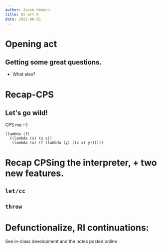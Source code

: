 ```yaml
---
author: Jason Hemann
title: RI wrt K
date: 2022-06-01
---
```


# Opening act

## Getting some great questions.

-   What else?

# Recap-CPS

## Let\'s go wild!

CPS me :-)

``` {racket}
(lambda (f)
  ((lambda (x) (x x))
   (lambda (x) (f (lambda (y) ((x x) y))))))
```

# Recap CPSing the interpreter, + two new features. 

## `let/cc` 

## `throw` 

# Defunctionalize, RI continuations:

See in-class development and the notes posted online 
